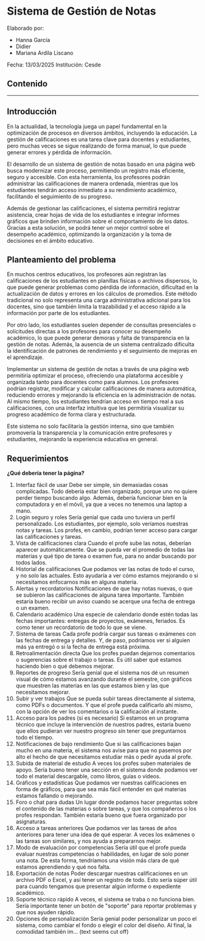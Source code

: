 # Sistema de Gestión de Notas

Elaborado por:
* Hanna García
* Didier
* Mariana Ardila Liscano

Fecha: 13/03/2025
Institución: Cesde

## Contenido

---

## Introducción

En la actualidad, la tecnología juega un papel fundamental en la optimización de procesos en diversos ámbitos, incluyendo la educación. La gestión de calificaciones es una tarea clave para docentes y estudiantes, pero muchas veces se sigue realizando de forma manual, lo que puede generar errores y pérdida de información.

El desarrollo de un sistema de gestión de notas basado en una página web busca modernizar este proceso, permitiendo un registro más eficiente, seguro y accesible. Con esta herramienta, los profesores podrán administrar las calificaciones de manera ordenada, mientras que los estudiantes tendrán acceso inmediato a su rendimiento académico, facilitando el seguimiento de su progreso.

Además de gestionar las calificaciones, el sistema permitirá registrar asistencia, crear hojas de vida de los estudiantes e integrar informes gráficos que brinden información sobre el comportamiento de los datos. Gracias a esta solución, se podrá tener un mejor control sobre el desempeño académico, optimizando la organización y la toma de decisiones en el ámbito educativo.

## Planteamiento del problema

En muchos centros educativos, los profesores aún registran las calificaciones de los estudiantes en planillas físicas o archivos dispersos, lo que puede generar problemas como pérdida de información, dificultad en la actualización de datos y errores en los cálculos de promedios. Este método tradicional no solo representa una carga administrativa adicional para los docentes, sino que también limita la trazabilidad y el acceso rápido a la información por parte de los estudiantes.

Por otro lado, los estudiantes suelen depender de consultas presenciales o solicitudes directas a los profesores para conocer su desempeño académico, lo que puede generar demoras y falta de transparencia en la gestión de notas. Además, la ausencia de un sistema centralizado dificulta la identificación de patrones de rendimiento y el seguimiento de mejoras en el aprendizaje.

Implementar un sistema de gestión de notas a través de una página web permitiría optimizar el proceso, ofreciendo una plataforma accesible y organizada tanto para docentes como para alumnos. Los profesores podrían registrar, modificar y calcular calificaciones de manera automática, reduciendo errores y mejorando la eficiencia en la administración de notas. Al mismo tiempo, los estudiantes tendrían acceso en tiempo real a sus calificaciones, con una interfaz intuitiva que les permitiría visualizar su progreso académico de forma clara y estructurada.

Este sistema no solo facilitaría la gestión interna, sino que también promovería la transparencia y la comunicación entre profesores y estudiantes, mejorando la experiencia educativa en general.

## Requerimientos

**¿Qué debería tener la página?**

1.  Interfaz fácil de usar
    Debe ser simple, sin demasiadas cosas complicadas. Todo debería estar bien organizado, porque uno no quiere perder tiempo buscando algo. Además, debería funcionar bien en la computadora y en el móvil, ya que a veces no tenemos una laptop a mano.
2.  Login seguro y roles
    Sería genial que cada uno tuviera un perfil personalizado. Los estudiantes, por ejemplo, solo veríamos nuestras notas y tareas. Los profes, en cambio, podrían tener acceso para cargar las calificaciones y tareas.
3.  Vista de calificaciones clara
    Cuando el profe sube las notas, deberían aparecer automáticamente. Que se pueda ver el promedio de todas las materias y qué tipo de tarea o examen fue, para no andar buscando por todos lados.
4.  Historial de calificaciones
    Que podamos ver las notas de todo el curso, y no solo las actuales. Esto ayudaría a ver cómo estamos mejorando o si necesitamos enfocarnos más en alguna materia.
5.  Alertas y recordatorios
    Notificaciones de que hay notas nuevas, o que se subieron las calificaciones de alguna tarea importante. También estaría bueno recibir un aviso cuando se acerque una fecha de entrega o un examen.
6.  Calendario académico
    Una especie de calendario donde estén todas las fechas importantes: entregas de proyectos, exámenes, feriados. Es como tener un recordatorio de todo lo que se viene.
7.  Sistema de tareas
    Cada profe podría cargar sus tareas o exámenes con las fechas de entrega y detalles. Y, de paso, podríamos ver si alguien más ya entregó o si la fecha de entrega está próxima.
8.  Retroalimentación directa
    Que los profes puedan dejarnos comentarios o sugerencias sobre el trabajo o tareas. Es útil saber qué estamos haciendo bien o qué debemos mejorar.
9.  Reportes de progreso
    Sería genial que el sistema nos dé un resumen visual de cómo estamos avanzando durante el semestre, con gráficos que muestren las materias en las que estamos bien y las que necesitamos mejorar.
10. Subir y ver trabajos
    Que se pueda subir tareas directamente al sistema, como PDFs o documentos. Y que el profe pueda calificarlo ahí mismo, con la opción de ver los comentarios o la calificación al instante.
11. Acceso para los padres (si es necesario)
    Si estamos en un programa técnico que incluye la intervención de nuestros padres, estaría bueno que ellos pudieran ver nuestro progreso sin tener que preguntarnos todo el tiempo.
12. Notificaciones de bajo rendimiento
    Que si las calificaciones bajan mucho en una materia, el sistema nos avise para que no pasemos por alto el hecho de que necesitamos estudiar más o pedir ayuda al profe.
13. Subida de material de estudio
    A veces los profes suben materiales de apoyo. Sería bueno tener una sección en el sistema donde podamos ver todo el material descargable, como libros, guías o videos.
14. Gráficos y estadísticas
    Que podamos ver nuestras calificaciones en forma de gráficos, para que sea más fácil entender en qué materias estamos fallando o mejorando.
15. Foro o chat para dudas
    Un lugar donde podamos hacer preguntas sobre el contenido de las materias o sobre tareas, y que los compañeros o los profes respondan. También estaría bueno que fuera organizado por asignaturas.
16. Acceso a tareas anteriores
    Que podamos ver las tareas de años anteriores para tener una idea de qué esperar. A veces los exámenes o las tareas son similares, y nos ayuda a prepararnos mejor.
17. Modo de evaluación por competencias
    Sería útil que el profe pueda evaluar nuestras competencias o habilidades, en lugar de solo poner una nota. De esta forma, tendríamos una visión más clara de qué estamos aprendiendo y qué nos falta.
18. Exportación de notas
    Poder descargar nuestras calificaciones en un archivo PDF o Excel, y así tener un registro de todo. Esto sería súper útil para cuando tengamos que presentar algún informe o expediente académico.
19. Soporte técnico rápido
    A veces, el sistema se traba o no funciona bien. Sería importante tener un botón de "soporte" para reportar problemas y que nos ayuden rápido.
20. Opciones de personalización
    Sería genial poder personalizar un poco el sistema, como cambiar el fondo o elegir el color del diseño. Al final, la comodidad también im... (text seems cut off)
